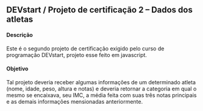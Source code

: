 ## DEVstart / Projeto de certificação 2 – Dados dos atletas

#### Descrição
Este é o segundo projeto de certificação exigido pelo curso de programação DEVstart, projeto esse feito em javascript.

#### Objetivo
Tal projeto deveria receber algumas informações de um determinado atleta (nome, idade, peso, altura e notas) e deveria retornar a categoria em qual o mesmo se encaixava, seu IMC, a média feita com suas três notas principais e as demais informações mensionadas anteriormente.